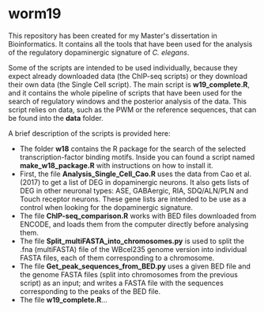# worm19
This repository has been created for my Master's dissertation in Bioinformatics. It contains all the tools that have been used for the analysis of the regulatory dopaminergic signature of *C. elegans*.

Some of the scripts are intended to be used individually, because they expect already downloaded data (the ChIP-seq scripts) or they download their own data (the Single Cell script). The main script is **w19_complete.R**, and it contains the whole pipeline of scripts that have been used for the search of regulatory windows and the posterior analysis of the data. This script relies on data, such as the PWM or the reference sequences, that can be found into the **data** folder.

A brief description of the scripts is provided here:
- The folder **w18** contains the R package for the search of the selected transcription-factor binding motifs. Inside you can found a script named **make_w18_package.R** with instructions on how to install it.
- First, the file **Analysis_Single_Cell_Cao.R** uses the data from Cao et al. (2017) to get a list of DEG in dopaminergic neurons. It also gets lists of DEG in other neuronal types: ASE, GABAergic, RIA, SDQ/ALN/PLN and Touch receptor neurons. These gene lists are intended to be use as a control when looking for the dopaminergic signature.
- The file **ChIP-seq_comparison.R** works with BED files downloaded from ENCODE, and loads them from the computer directly before analysing them.
- The file **Split_multiFASTA_into_chromosomes.py** is used to split the .fna (multiFASTA) file of the WBcel235 genome version into individual FASTA files, each of them corresponding to a chromosome.
- The file **Get_peak_sequences_from_BED.py** uses a given BED file and the genome FASTA files (split into chromosomes from the previous script) as an input; and writes a FASTA file with the sequences corresponding to the peaks of the BED file.
- The file **w19_complete.R**...
